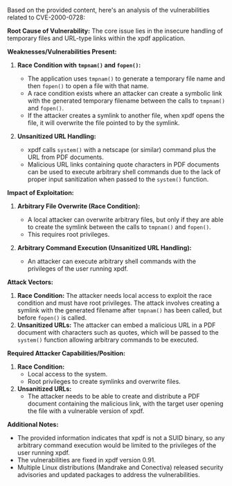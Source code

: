 Based on the provided content, here's an analysis of the vulnerabilities related to CVE-2000-0728:

**Root Cause of Vulnerability:**
The core issue lies in the insecure handling of temporary files and URL-type links within the xpdf application.

**Weaknesses/Vulnerabilities Present:**

1.  **Race Condition with `tmpnam()` and `fopen()`:**
    *   The application uses `tmpnam()` to generate a temporary file name and then `fopen()` to open a file with that name.
    *   A race condition exists where an attacker can create a symbolic link with the generated temporary filename between the calls to `tmpnam()` and `fopen()`.
    *   If the attacker creates a symlink to another file, when xpdf opens the file, it will overwrite the file pointed to by the symlink.

2.  **Unsanitized URL Handling:**
    *   xpdf calls `system()` with a netscape (or similar) command plus the URL from PDF documents.
    *   Malicious URL links containing quote characters in PDF documents can be used to execute arbitrary shell commands due to the lack of proper input sanitization when passed to the `system()` function.

**Impact of Exploitation:**

1.  **Arbitrary File Overwrite (Race Condition):**
    *   A local attacker can overwrite arbitrary files, but only if they are able to create the symlink between the calls to `tmpnam()` and `fopen()`.
    *   This requires root privileges.

2.  **Arbitrary Command Execution (Unsanitized URL Handling):**
    *   An attacker can execute arbitrary shell commands with the privileges of the user running xpdf.

**Attack Vectors:**

1.  **Race Condition:** The attacker needs local access to exploit the race condition and must have root privileges. The attack involves creating a symlink with the generated filename after `tmpnam()` has been called, but before `fopen()` is called.
2.  **Unsanitized URLs:** The attacker can embed a malicious URL in a PDF document with characters such as quotes, which will be passed to the `system()` function allowing arbitrary commands to be executed.

**Required Attacker Capabilities/Position:**

1.  **Race Condition:**
    *   Local access to the system.
    *   Root privileges to create symlinks and overwrite files.
2.  **Unsanitized URLs:**
    *   The attacker needs to be able to create and distribute a PDF document containing the malicious link, with the target user opening the file with a vulnerable version of xpdf.

**Additional Notes:**

*   The provided information indicates that xpdf is not a SUID binary, so any arbitrary command execution would be limited to the privileges of the user running xpdf.
*   The vulnerabilities are fixed in xpdf version 0.91.
*   Multiple Linux distributions (Mandrake and Conectiva) released security advisories and updated packages to address the vulnerabilities.
